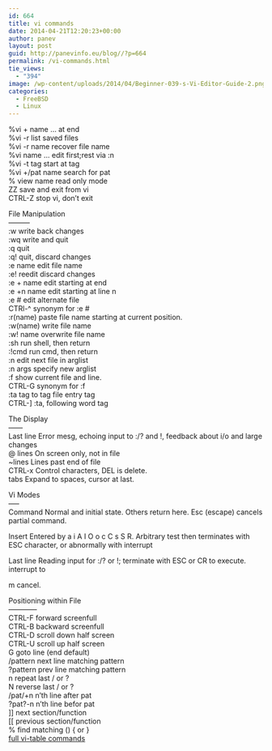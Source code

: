 ```yaml
---
id: 664
title: vi commands
date: 2014-04-21T12:20:23+00:00
author: panev
layout: post
guid: http://panevinfo.eu/blog//?p=664
permalink: /vi-commands.html
tie_views:
  - "394"
image: /wp-content/uploads/2014/04/Beginner-039-s-Vi-Editor-Guide-2.png
categories:
  - FreeBSD
  - Linux
---
```

%vi + name &#8230; at end  
%vi -r list saved files  
%vi -r name recover file name  
%vi name &#8230; edit first;rest via :n  
%vi -t tag start at tag  
%vi +/pat name search for pat  
% view name read only mode  
ZZ save and exit from vi  
CTRL-Z stop vi, don&#8217;t exit 

File Manipulation  
&#8211;&#8211;&#8211;&#8211;&#8211;&#8211;  
:w write back changes  
:wq write and quit  
:q quit  
:q! quit, discard changes  
:e name edit file name  
:e! reedit discard changes  
:e + name edit starting at end  
:e +n name edit starting at line n  
:e # edit alternate file  
CTRl-^ synonym for :e #  
:r(name) paste file name starting at current position.  
:w(name) write file name  
:w! name overwrite file name  
:sh run shell, then return  
:!cmd run cmd, then return  
:n edit next file in arglist  
:n args specify new arglist  
:f show current file and line.  
CTRL-G synonym for :f  
:ta tag to tag file entry tag  
CTRL-] :ta, following word tag

The Display  
&#8211;&#8211;&#8211;&#8211;  
Last line Error mesg, echoing input to :/? and !, feedback about i/o and large changes  
@ lines On screen only, not in file  
~lines Lines past end of file  
CTRL-x Control characters, DEL is delete.  
tabs Expand to spaces, cursor at last.

Vi Modes  
&#8211;&#8211;&#8211;  
Command Normal and initial state. Others return here. Esc (escape) cancels partial command. 

Insert Entered by a i A I O o c C s S R. Arbitrary test then terminates with ESC character, or abnormally with interrupt

Last line Reading input for :/? or !; terminate with ESC or CR to execute. interrupt to

m cancel. 

Positioning within File  
&#8211;&#8211;&#8211;&#8211;&#8211;&#8211;&#8211;&#8211;  
CTRL-F forward screenfull  
CTRL-B backward screenfull  
CTRL-D scroll down half screen  
CTRL-U scroll up half screen  
G goto line (end default)  
/pattern next line matching pattern  
?pattern prev line matching pattern  
n repeat last / or ?  
N reverse last / or ?  
/pat/+n n&#8217;th line after pat  
?pat?-n n&#8217;th line befor pat  
]] next section/function  
[[ previous section/function  
% find matching () { or }  
[full vi-table commands](http://panevinfo.eu/blog//wp-content/uploads/2014/04/vi-table.txt)